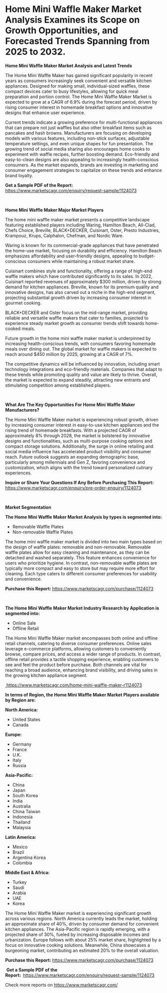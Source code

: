 <p><h1>Home Mini Waffle Maker Market Analysis Examines its Scope on Growth Opportunities, and Forecasted Trends Spanning from 2025 to 2032.</h1></p><p><strong>Home Mini Waffle Maker Market Analysis and Latest Trends</strong></p>
<p><p>The Home Mini Waffle Maker has gained significant popularity in recent years as consumers increasingly seek convenient and versatile kitchen appliances. Designed for making small, individual-sized waffles, these compact devices cater to busy lifestyles, allowing for quick meal preparation and portion control. The Home Mini Waffle Maker Market is expected to grow at a CAGR of 6.9% during the forecast period, driven by rising consumer interest in homemade breakfast options and innovative designs that enhance user experience.</p><p>Current trends indicate a growing preference for multi-functional appliances that can prepare not just waffles but also other breakfast items such as pancakes and hash browns. Manufacturers are focusing on developing models with various features, including non-stick surfaces, adjustable temperature settings, and even unique shapes for fun presentation. The growing trend of social media sharing also encourages home cooks to experiment with waffle recipes, further boosting demand. Eco-friendly and easy-to-clean designs are also appealing to increasingly health-conscious consumers. As the market expands, brands are investing in marketing and consumer engagement strategies to capitalize on these trends and enhance brand loyalty.</p></p>
<p><strong>Get a Sample PDF of the Report:&nbsp;</strong> <a href="https://www.marketscagr.com/enquiry/request-sample/1124073?utm_campaign=2822&utm_medium=2&utm_source=Github&utm_content=ia&utm_term=05042025&utm_id=home-mini-waffle-maker">https://www.marketscagr.com/enquiry/request-sample/1124073</a></p>
<p>&nbsp;</p>
<p><strong>Home Mini Waffle Maker Major Market Players</strong></p>
<p><p>The home mini waffle maker market presents a competitive landscape featuring established players including Waring, Hamilton Beach, All-Clad, Chefs Choice, Breville, BLACK+DECKER, Cuisinart, Oster, Presto Industries, Krampouz, Krups, Calphalon, Chefman, and Nordic Ware. </p><p>Waring is known for its commercial-grade appliances that have penetrated the home-use market, focusing on durability and efficiency. Hamilton Beach emphasizes affordability and user-friendly designs, appealing to budget-conscious consumers while maintaining a robust market share. </p><p>Cuisinart combines style and functionality, offering a range of high-end waffle makers which have contributed significantly to its sales. In 2022, Cuisinart reported revenues of approximately $300 million, driven by strong demand for kitchen appliances. Breville, known for its premium quality and innovative designs, has also carved out a niche in the high-end segment, projecting substantial growth driven by increasing consumer interest in gourmet cooking.</p><p>BLACK+DECKER and Oster focus on the mid-range market, providing reliable and versatile waffle makers that cater to families, projected to experience steady market growth as consumer trends shift towards home-cooked meals. </p><p>Future growth in the home mini waffle maker market is underpinned by increasing health-conscious trends, with consumers favoring homemade meals over dining out. The global market for waffle makers is expected to reach around $450 million by 2025, growing at a CAGR of 7%. </p><p>The competitive dynamics will be influenced by innovation, including smart technology integrations and eco-friendly materials. Companies that adapt to these trends while promoting quality and value are likely to thrive. Overall, the market is expected to expand steadily, attracting new entrants and stimulating competition among established players.</p></p>
<p>&nbsp;</p>
<p><strong>What Are The Key Opportunities For Home Mini Waffle Maker Manufacturers?</strong></p>
<p><p>The Home Mini Waffle Maker market is experiencing robust growth, driven by increasing consumer interest in easy-to-use kitchen appliances and the rising trend of homemade breakfasts. With a projected CAGR of approximately 8% through 2028, the market is bolstered by innovative designs and functionalities, such as multi-purpose cooking options and compact storage solutions. Additionally, the surge in online retailing and social media influence has accelerated product visibility and consumer reach. Future outlook suggests an expanding demographic base, particularly among millennials and Gen Z, favoring convenience and customization, which aligns with the trend toward personalized culinary experiences.</p></p>
<p><strong>Inquire or Share Your Questions If Any Before Purchasing This Report:</strong> <a href="https://www.marketscagr.com/enquiry/pre-order-enquiry/1124073?utm_campaign=2822&utm_medium=2&utm_source=Github&utm_content=ia&utm_term=05042025&utm_id=home-mini-waffle-maker">https://www.marketscagr.com/enquiry/pre-order-enquiry/1124073</a></p>
<p>&nbsp;</p>
<p><strong>Market Segmentation</strong></p>
<p><strong>The Home Mini Waffle Maker Market Analysis by types is segmented into:</strong></p>
<p><ul><li>Removable Waffle Plates</li><li>Non-removable Waffle Plates</li></ul></p>
<p><p>The home mini waffle maker market is divided into two main types based on the design of waffle plates: removable and non-removable. Removable waffle plates allow for easy cleaning and maintenance, as they can be detached and washed separately. This feature enhances convenience for users who prioritize hygiene. In contrast, non-removable waffle plates are typically more compact and easy to store but may require more effort for cleaning. Each type caters to different consumer preferences for usability and convenience.</p></p>
<p><strong>Purchase this Report:&nbsp;</strong><a href="https://www.marketscagr.com/purchase/1124073?utm_campaign=2822&utm_medium=2&utm_source=Github&utm_content=ia&utm_term=05042025&utm_id=home-mini-waffle-maker">https://www.marketscagr.com/purchase/1124073</a></p>
<p>&nbsp;</p>
<p><strong>The Home Mini Waffle Maker Market Industry Research by Application is segmented into:</strong></p>
<p><ul><li>Online Sale</li><li>Offline Retail</li></ul></p>
<p><p>The Home Mini Waffle Maker market encompasses both online and offline retail channels, catering to diverse consumer preferences. Online sales leverage e-commerce platforms, allowing customers to conveniently browse, compare prices, and access a wider range of products. In contrast, offline retail provides a tactile shopping experience, enabling customers to see and feel the product before purchase. Both channels are vital for reaching a broad audience, enhancing brand visibility, and driving sales in the growing kitchen appliance segment.</p></p>
<p><a href="https://www.marketscagr.com/home-mini-waffle-maker-r1124073?utm_campaign=2822&utm_medium=2&utm_source=Github&utm_content=ia&utm_term=05042025&utm_id=home-mini-waffle-maker">&nbsp;https://www.marketscagr.com/home-mini-waffle-maker-r1124073</a></p>
<p><strong>In terms of Region, the Home Mini Waffle Maker Market Players available by Region are:</strong></p>
<p>
    <p> <strong> North America: </strong>
        <ul>
            <li>United States</li>
            <li>Canada</li>
        </ul>
        </p> 
    <p> <strong> Europe: </strong>
        <ul>
            <li>Germany</li>
            <li>France</li>
            <li>U.K.</li>
            <li>Italy</li>
            <li>Russia</li>
        </ul>
        </p> 
    <p> <strong> Asia-Pacific: </strong>
        <ul>
            <li>China</li>
            <li>Japan</li>
            <li>South Korea</li>
            <li>India</li>
            <li>Australia</li>
            <li>China Taiwan</li>
            <li>Indonesia</li>
            <li>Thailand</li>
            <li>Malaysia</li>
        </ul>
        </p> 
    <p> <strong> Latin America: </strong>
        <ul>
            <li>Mexico</li>
            <li>Brazil</li>
            <li>Argentina Korea</li>
            <li>Colombia</li>
        </ul>
        </p> 
    <p> <strong> Middle East & Africa: </strong>
        <ul>
            <li>Turkey</li>
            <li>Saudi</li>
            <li>Arabia</li>
            <li>UAE</li>
            <li>Korea</li>
        </ul>
    </p>
    </p>
<p><p>The Home Mini Waffle Maker market is experiencing significant growth across various regions. North America currently leads the market, holding an approximate share of 40%, driven by consumer demand for convenient kitchen appliances. The Asia-Pacific region is rapidly emerging, with a projected share of 30%, fueled by increasing disposable incomes and urbanization. Europe follows with about 25% market share, highlighted by a focus on innovative cooking solutions. Meanwhile, China showcases a burgeoning market, contributing an estimated 20% to the overall valuation.</p></p>
<p><strong>Purchase this Report: </strong><a href="https://www.marketscagr.com/purchase/1124073?utm_campaign=2822&utm_medium=2&utm_source=Github&utm_content=ia&utm_term=05042025&utm_id=home-mini-waffle-maker">https://www.marketscagr.com/purchase/1124073</a></p>
<p>&nbsp;<strong>Get a Sample PDF of the Report:&nbsp;&nbsp;</strong><a href="https://www.marketscagr.com/enquiry/request-sample/1124073?utm_campaign=2822&utm_medium=2&utm_source=Github&utm_content=ia&utm_term=05042025&utm_id=home-mini-waffle-maker">https://www.marketscagr.com/enquiry/request-sample/1124073</a></p>
<p><strong></strong></p>
<p>Check more reports on <a href="https://www.marketscagr.com/?utm_campaign=2822&utm_medium=2&utm_source=Github&utm_content=ia&utm_term=05042025&utm_id=home-mini-waffle-maker">https://www.marketscagr.com/</a></p>